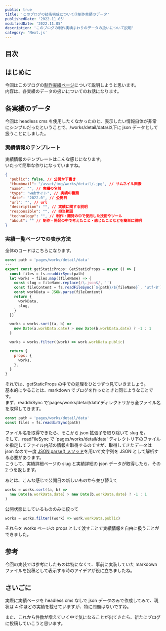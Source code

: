 ```yaml
---
public: true
title: 'このブログの技術構成について③制作実績のデータ'
publishedDate: '2022.11.05'
modifiedDate: '2022.11.05'
description: 'このブログの制作実績まわりのデータの扱いについて説明'
category: 'Next.js'
---
```


## 目次

## はじめに

今回はこのブログの[制作実績ページ](/works)について説明しようと思います。  
内容は、各実績のデータの扱いについてのお話になります。

## 各実績のデータ

今回は headless cms を使用したくなかったのと、表示したい情報自体が非常にシンプルだったということで、/works/detail/data/以下に json データとして扱うことにしました。

### 実績情報のテンプレート

実績情報のテンプレートはこんな感じになります。  
いたって簡単な作りになっていますね。

```json
{
  "public": false, // 公開か下書き
  "thumbnail": "/asset/img/works/detail/.jpg", // サムネイル画像
  "name": "", // 実績の名前
  "type": "webサイト", // 実績の種類
  "date": "2022.0", // 公開日
  "url": "", // url
  "description": "", // 実績に関する説明
  "responsible": "", // 担当範囲
  "technology": "", // 制作・開発の中で使用した技術やツール
  "about": "" // 制作・開発の中で考えたこと・感じたことなどを簡単に説明
}
```

### 実績一覧ページでの表示方法

全体のコードはこちらになります。

```js
const path = 'pages/works/detail/data'
---
export const getStaticProps: GetStaticProps = async () => {
  const files = fs.readdirSync(path)
  let works = files.map((fileName) => {
    const slug = fileName.replace(/\.json$/, '')
    const fileContent = fs.readFileSync(`${path}/${fileName}`, 'utf-8')
    const workData = JSON.parse(fileContent)
    return {
      workData,
      slug,
    }
  })

  works = works.sort((a, b) =>
    new Date(a.workData.date) > new Date(b.workData.date) ? -1 : 1
  )

  works = works.filter((work) => work.workData.public)

  return {
    props: {
      works,
    },
  }
}
```

それでは、getStaticProps の中での処理をひとつずつ見ていきましょう。  
基本的にやることは、markdown でブログを作ったときと同じようなことです。  
まず、readdirSync で'pages/works/detail/data'ディレクトリから全ファイル名を取得してきます。

```js
const path = 'pages/works/detail/data'
const files = fs.readdirSync(path)
```

ファイル名を取得できたら、そこから.json 拡張子を取り除いて slug を。  
そして、readFileSync で 'pages/works/detail/data' ディレクトリ下のファイルを指定してファイル内部の情報を取得するのですが、取得してきたデータは json なので一度 [JSON.parse() メソッド](https://developer.mozilla.org/ja/docs/Web/JavaScript/Reference/Global_Objects/JSON/parse)を用いて文字列を JSON として解析する必要があります。  
こうして、実績詳細ページの slug と実績詳細の json データが取得したら、その 2 つを返します。

あとは、こんな感じで公開日の新しいものから並び替えて

```js
works = works.sort((a, b) =>
  new Date(a.workData.date) > new Date(b.workData.date) ? -1 : 1
)
```

公開状態にしているもののみに絞って

```js
works = works.filter((work) => work.workData.public)
```

それらを works ページの props として渡すことで実績情報を自由に扱うことができました。

## 参考

今回の実装では参考にしたものは特になくて、事前に実装していた markdown ファイルを投稿として表示する時のアイデアが役に立ちましたね。

## さいごに

実際に実績ページを headless cms なしで json データのみで作成してみて、現状は 4 件ほどの実績を載せていますが、特に問題はないですね。

また、これから件数が増えていく中で気になることが出てきたら、新たにブログに投稿していこうと思います。
